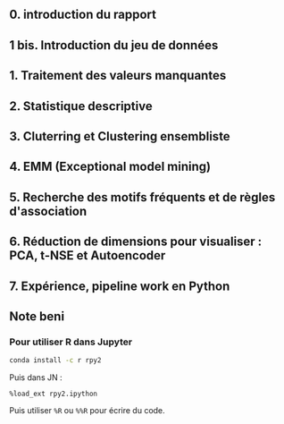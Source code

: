 ## 0. introduction du rapport
## 1 bis. Introduction du jeu de données
## 1. Traitement des valeurs manquantes
## 2. Statistique descriptive
## 3. Cluterring et Clustering ensembliste
## 4. EMM (Exceptional model mining)
## 5. Recherche des motifs fréquents et de règles d'association
## 6. Réduction de dimensions pour visualiser : PCA, t-NSE et Autoencoder
## 7. Expérience, pipeline work en Python



## Note beni

### Pour utiliser R dans Jupyter
```sh
conda install -c r rpy2
```

Puis dans JN : 
```
%load_ext rpy2.ipython
```

Puis utiliser ```%R``` ou ```%%R``` pour écrire du code.






